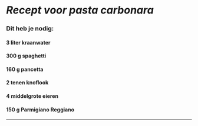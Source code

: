 # *Recept voor pasta carbonara*

### **Dit heb je nodig:**
#### 3 liter kraanwater 
#### 300 g spaghetti 
#### 160 g pancetta 
#### 2 tenen knoflook 
#### 4 middelgrote eieren 
#### 150 g Parmigiano Reggiano
---